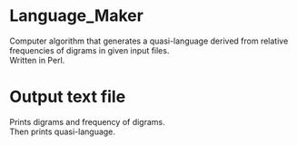 # Language_Maker
Computer algorithm that generates a quasi-language derived from relative frequencies of digrams in given input files. <br />
Written in Perl. <br />

# Output text file
Prints digrams and frequency of digrams. <br />
Then prints quasi-language. <br />
